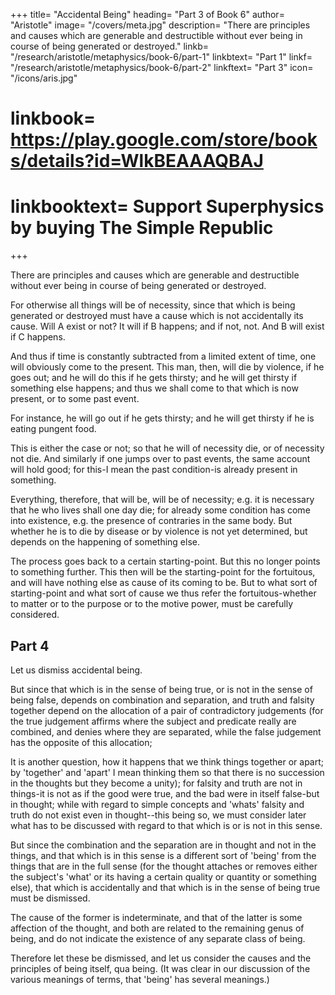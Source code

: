 +++
title= "Accidental Being"
heading= "Part 3 of Book 6"
author= "Aristotle"
image= "/covers/meta.jpg"
description= "There are principles and causes which are generable and destructible without ever being in course of being generated or destroyed."
linkb= "/research/aristotle/metaphysics/book-6/part-1"
linkbtext= "Part 1"
linkf= "/research/aristotle/metaphysics/book-6/part-2"
linkftext= "Part 3"
icon= "/icons/aris.jpg"
# linkbook= https://play.google.com/store/books/details?id=WlkBEAAAQBAJ
# linkbooktext= Support Superphysics by buying The Simple Republic
+++

There are principles and causes which are generable and destructible without ever being in course of being generated or destroyed. 

For otherwise all things will be of necessity, since that which is being generated or destroyed must have a cause which is not accidentally its cause. Will A exist or not? It will if B happens; and if not, not. And B will exist if C happens. 

And thus if time is constantly subtracted from a limited extent of time, one will obviously come to the present. This man, then, will die by violence, if he goes out; and he will do this if he gets thirsty; and he will get thirsty if something else happens; and thus we shall come to that which is now present, or to some past event. 

For instance, he will go out if he gets thirsty; and he will get thirsty if he is eating pungent food. 

This is either the case or not; so that he will of necessity die, or of necessity not die. And similarly if one jumps over to past events, the same account will hold good; for this-I mean the past condition-is already present in something. 

Everything, therefore, that will be, will be of necessity; e.g. it is necessary that he who lives shall one day die; for already some condition has come into existence, e.g. the presence of contraries in the same body. But whether he is to die by disease or by violence is not yet determined, but depends on the happening of something else. 

The process goes back to a certain starting-point. But this no longer points to something further. This then will be the starting-point for the fortuitous, and will have nothing else as cause of its coming to be. But to what sort of starting-point and what sort of cause we thus refer the fortuitous-whether to matter or to the purpose or to the motive power, must be carefully considered.


## Part 4

Let us dismiss accidental being. 

But since that which is in the sense of being true, or is not in the sense of being false, depends on combination and separation, and truth and falsity together depend on the allocation of a pair of contradictory judgements (for the true judgement affirms where the subject and predicate really are combined, and denies where they are separated, while the false judgement has the opposite of this allocation; 

It is another question, how it happens that we think things together or apart; by 'together' and 'apart' I mean thinking them so that there is no succession in the thoughts but they become a unity); for falsity and truth are not in things-it is not as if the good were true, and the bad were in itself false-but in thought; while with regard to simple concepts and 'whats' falsity and truth do not exist even in thought--this being so, we must consider later what has to be discussed with regard to that which is or is not in this sense. 

But since the combination and the separation are in thought and not in the things, and that which is in this sense is a different sort of 'being' from the things that are in the full sense (for the thought attaches or removes either the subject's 'what' or its having a certain quality or quantity or something else), that which is accidentally and that which is in the sense of being true must be dismissed. 

The cause of the former is indeterminate, and that of the latter is some affection of the thought, and both are related to the remaining genus of being, and do not indicate the existence of any separate class of being. 

Therefore let these be dismissed, and let us consider the causes and the principles of being itself, qua being. (It was clear in our discussion of the various meanings of terms, that 'being' has several meanings.)